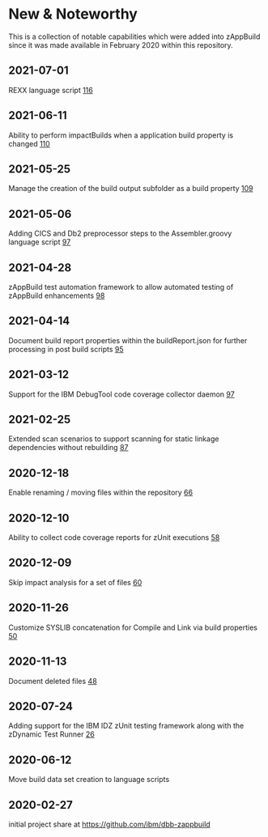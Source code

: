 # New & Noteworthy

This is a collection of notable capabilities which were added into zAppBuild since it was made available in February 2020 within this repository.

## 2021-07-01 
REXX language script [116](https://github.com/IBM/dbb-zappbuild/pull/116)

## 2021-06-11
Ability to perform impactBuilds when a application build property is changed [110](https://github.com/IBM/dbb-zappbuild/pull/110)

## 2021-05-25
Manage the creation of the build output subfolder as a build property [109](https://github.com/IBM/dbb-zappbuild/pull/109)


## 2021-05-06
Adding CICS and Db2 preprocessor steps to the Assembler.groovy language script [97](https://github.com/IBM/dbb-zappbuild/pull/97)


## 2021-04-28
zAppBuild test automation framework to allow automated testing of zAppBuild enhancements [98](https://github.com/IBM/dbb-zappbuild/pull/98)


## 2021-04-14
Document build report properties within the buildReport.json for further processing in post build scripts [95](https://github.com/IBM/dbb-zappbuild/pull/95)


## 2021-03-12
Support for the IBM DebugTool code coverage collector daemon [97](https://github.com/IBM/dbb-zappbuild/pull/97)


## 2021-02-25
Extended scan scenarios to support scanning for static linkage dependencies without rebuilding [87](https://github.com/IBM/dbb-zappbuild/pull/87)


## 2020-12-18
Enable renaming / moving files within the repository [](https://github.com/IBM/dbb-zappbuild/pull/63) [66](https://github.com/IBM/dbb-zappbuild/pull/66)


## 2020-12-10
Ability to collect code coverage reports for zUnit executions [58](https://github.com/IBM/dbb-zappbuild/pull/58)


## 2020-12-09
Skip impact analysis for a set of files [60](https://github.com/IBM/dbb-zappbuild/pull/60) 


## 2020-11-26
Customize SYSLIB concatenation for Compile and Link via build properties [50](https://github.com/IBM/dbb-zappbuild/pull/50)


## 2020-11-13
Document deleted files [48](https://github.com/IBM/dbb-zappbuild/pull/48)


## 2020-07-24
Adding support for the IBM IDZ zUnit testing framework along with the zDynamic Test Runner [26](https://github.com/IBM/dbb-zappbuild/pull/26)


## 2020-06-12
Move build data set creation to language scripts [](https://github.com/IBM/dbb-zappbuild/commit/be82dbf6db933ec87813628d20b743da8e054599)

## 2020-02-27
initial project share at https://github.com/ibm/dbb-zappbuild 

